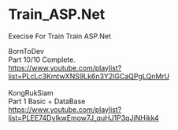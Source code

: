 # Train_ASP.Net
Execise For Train Train ASP.Net

BornToDev <br>
Part 10/10 Complete.<br>
https://www.youtube.com/playlist?list=PLcLc3KmtwXNS9Lk6n3Y2lGCaQPgLQnMrU<br>
<br>
KongRukSiam<br>
Part 1 Basic + DataBase <br>
https://www.youtube.com/playlist?list=PLEE74DyIkwEmow7J_quHJ1P3qJiNHjkk4<br>
